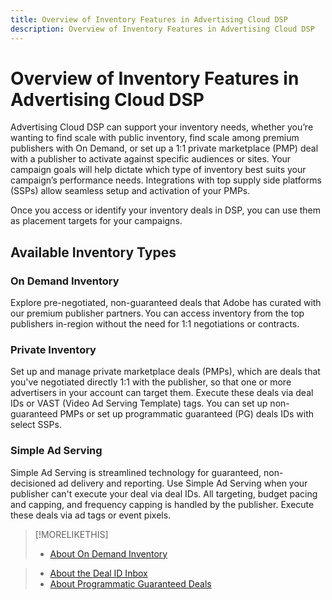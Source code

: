 ```yaml
---
title: Overview of Inventory Features in Advertising Cloud DSP
description: Overview of Inventory Features in Advertising Cloud DSP
---
```

# Overview of Inventory Features in Advertising Cloud DSP

Advertising Cloud DSP can support your inventory needs, whether you’re wanting to find scale with public inventory, find scale among premium publishers with On Demand, or set up a 1:1 private marketplace (PMP) deal with a publisher to activate against specific audiences or sites. Your campaign goals will help dictate which type of inventory best suits your campaign’s performance needs. Integrations with top supply side platforms (SSPs) allow seamless setup and activation of your PMPs.

Once you access or identify your inventory deals in DSP, you can use them as placement targets for your campaigns.

## Available Inventory Types

### On Demand Inventory

Explore pre-negotiated, non-guaranteed deals that Adobe has curated with our premium publisher partners. You can access inventory from the top publishers in-region without the need for 1:1 negotiations or contracts.

### Private Inventory

Set up and manage private marketplace deals (PMPs), which are deals that you've negotiated directly 1:1 with the publisher, so that one or more advertisers in your account can target them. Execute these deals via deal IDs or VAST (Video Ad Serving Template) tags. You can set up non-guaranteed PMPs or set up programmatic guaranteed (PG) deals IDs with select SSPs.

### Simple Ad Serving

Simple Ad Serving is streamlined technology for guaranteed, non-decisioned ad delivery and reporting. Use Simple Ad Serving when your publisher can't execute your deal via deal IDs. All targeting, budget pacing and capping, and frequency capping is handled by the publisher. Execute these deals via ad tags or event pixels.

>[!MORELIKETHIS]
>
>* [About On Demand Inventory](on-demand-inventory-about.md)
<!-- >* [About Private Inventory](private-inventory-about.md) -->
>* [About the Deal ID Inbox](deal-id-inbox-about.md)
>* [About Programmatic Guaranteed Deals](programmatic-guaranteed-about.md)
